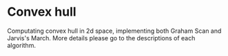 # Convex hull
Computating convex hull in 2d space, implementing both Graham Scan and Jarvis's March. 
More details please go to the descriptions of each algorithm.
